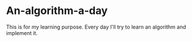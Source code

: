 # An-algorithm-a-day
This is for my learning purpose. Every day I'll try to learn an algorithm and implement it.
